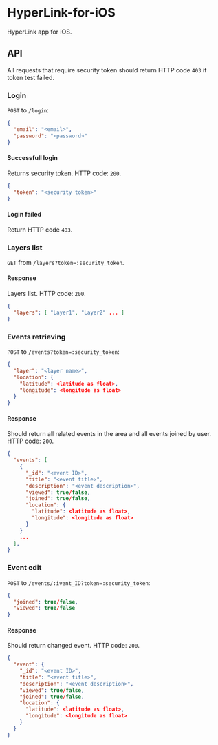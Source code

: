 HyperLink-for-iOS
=================

HyperLink app for iOS.


API
----

All requests that require security token should return HTTP code `403` if token test failed.

### Login

`POST` to `/login`:

```JSON
{
  "email": "<email>",
  "password": "<password>"
}
```

#### Successfull login

Returns security token. HTTP code: `200`.
```JSON
{
  "token": "<security token>"
}
```

#### Login failed

Return HTTP code `403`.

### Layers list

`GET` from `/layers?token=:security_token`.

#### Response

Layers list. HTTP code: `200`.

```JSON
{
  "layers": [ "Layer1", "Layer2" ... ]
}
```

### Events retrieving

`POST` to `/events?token=:security_token`:

```JSON
{
  "layer": "<layer name>",
  "location": {
    "latitude": <latitude as float>,
    "longitude": <longitude as float>
  }
}
```

#### Response

Should return all related events in the area and all events joined by user. HTTP code: `200`.

```JSON
{
  "events": [
    {
      "_id": "<event ID>",
      "title": "<event title>",
      "description": "<event description>",
      "viewed": true/false,
      "joined": true/false,
      "location": {
        "latitude": <latitude as float>,
        "longitude": <longitude as float>
      }
    }
    ...
  ],
}
```

### Event edit

`POST` to `/events/:ivent_ID?token=:security_token`:

```JSON
{
  "joined": true/false,
  "viewed": true/false
}
```

#### Response

Should return changed event. HTTP code: `200`.

```JSON
{
  "event": {
    "_id": "<event ID>",
    "title": "<event title>",
    "description": "<event description>",
    "viewed": true/false,
    "joined": true/false,
    "location": {
      "latitude": <latitude as float>,
      "longitude": <longitude as float>
    }
  }
}
```

